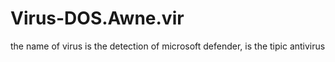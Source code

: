 # Virus-DOS.Awne.vir
the name of virus is the detection of microsoft defender, is the tipic antivirus
